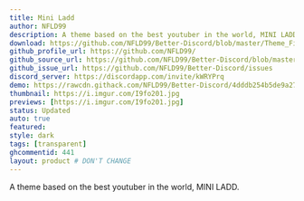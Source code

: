 ```yaml
---
title: Mini Ladd
author: NFLD99
description: A theme based on the best youtuber in the world, MINI LADD.
download: https://github.com/NFLD99/Better-Discord/blob/master/Theme_File/Mini_Ladd.theme.css
github_profile_url: https://github.com/NFLD99/
github_source_url: https://github.com/NFLD99/Better-Discord/blob/master/Theme_File/Mini_Ladd.theme.css
github_issue_url: https://github.com/NFLD99/Better-Discord/issues
discord_server: https://discordapp.com/invite/kWRYPrq
demo: https://rawcdn.githack.com/NFLD99/Better-Discord/4dddb254b5de9a2775e041832615cc06b30e62cb/Theme_File/Mini_Ladd.theme.css
thumbnail: https://i.imgur.com/I9fo201.jpg
previews: [https://i.imgur.com/I9fo201.jpg]
status: Updated
auto: true
featured: 
style: dark
tags: [transparent]
ghcommentid: 441
layout: product # DON'T CHANGE
---
```

A theme based on the best youtuber in the world, MINI LADD.
